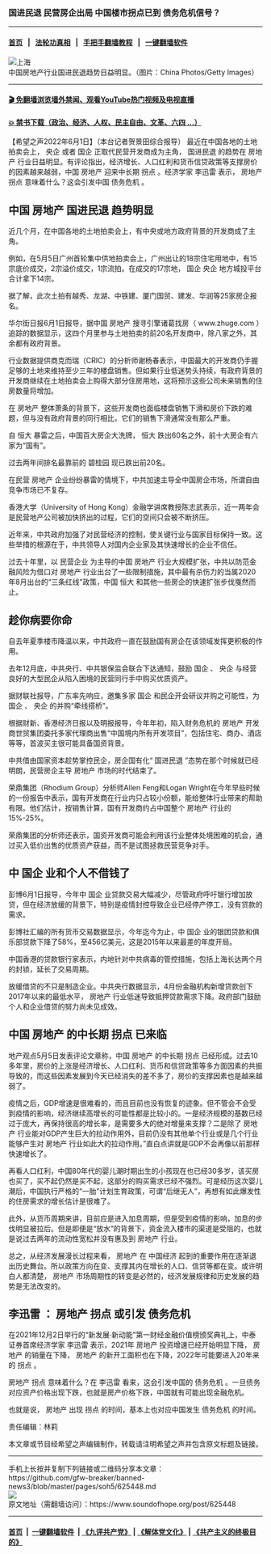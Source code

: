 ### 国进民退 民营房企出局 中国楼市拐点已到 债务危机信号？
------------------------

#### [首页](https://github.com/gfw-breaker/banned-news3/blob/master/README.md) &nbsp;&nbsp;|&nbsp;&nbsp; [法轮功真相](https://github.com/begood0513/basic/blob/master/README.md)  &nbsp;&nbsp;|&nbsp;&nbsp; [手把手翻墙教程](https://github.com/gfw-breaker/guides/wiki)  &nbsp;&nbsp;|&nbsp;&nbsp; [一键翻墙软件](https://github.com/gfw-breaker/nogfw/blob/master/README.md)  



<div><img alt="上海" src="https://img.soundofhope.org/2022-06/gettyimages-83750174-1654115461087.jpg"/>
<br/><figcaption class="caption">
 中国房地产行业国进民退趋势日益明显。（图片：China Photos/Getty Images）
</figcaption></div><hr/>

#### [ 🎬  免翻墙浏览墙外禁闻、观看YouTube热门视频及电视直播](https://github.com/gfw-breaker/HelloWorld)

#### [ 💥  禁书下载（政治、经济、人权、民主自由、文革、六四 ...）](https://github.com/gfw-breaker/books/blob/master/README.md)

<div><div class="Content__Wrapper sc-1bvya0-0 grZQxZ">
 <p class="meta-top">
  <span class="meta">
   【希望之声2022年6月1日】（本台记者贺景田综合报导）
  </span>
  最近在中国各地的土地拍卖会上，
  <ok href="/term/125945">
   央企
  </ok>
  或者
  <ok href="/term/1165">
   国企
  </ok>
  正取代民营开发商成为主角，
  <ok href="/term/3980">
   国进民退
  </ok>
  的趋势在
  <ok href="/term/1644">
   房地产
  </ok>
  行业日益明显。有评论指出，经济增长、人口红利和货币信贷政策等支撑房价的因素越来越弱，中国
  <ok href="/term/1644">
   房地产
  </ok>
  迎来中长期
  <ok href="/term/228697">
   拐点
  </ok>
  。经济学家
  <ok href="/term/26363">
   李迅雷
  </ok>
  表示，
  <ok href="/term/1644">
   房地产
  </ok>
  <ok href="/term/228697">
   拐点
  </ok>
  意味着什么？这会引发中国
  <ok href="/term/10962">
   债务危机
  </ok>
  。
 </p>
 <h2>
  <strong>
   中国
   <ok href="/term/1644">
    房地产
   </ok>
   <ok href="/term/3980">
    国进民退
   </ok>
   趋势明显
  </strong>
 </h2>
 <p>
  近几个月，在中国各地的土地拍卖会上，有中央或地方政府背景的开发商成了主角。
 </p>
 <p>
  例如，在5月5日广州首轮集中供地拍卖会上，广州出让的18宗住宅用地中，有15宗底价成交，2宗溢价成交，1宗流拍。在成交的17宗地，
  <ok href="/term/1165">
   国企
  </ok>
  <ok href="/term/125945">
   央企
  </ok>
  地方城投平台合计拿下14宗。
 </p>
 <p>
  据了解，此次土拍有越秀、龙湖、中铁建、厦门国贸、建发、华润等25家房企报名。
 </p>
 <p>
  华尔街日报6月1日报导，据中国
  <ok href="/term/1644">
   房地产
  </ok>
  搜寻引擎诸葛找房（
  <ok href="http://www.zhuge.com">
   www.zhuge.com
  </ok>
  ）追踪的数据显示，这四个月里参与土地拍卖的前20名开发商中，除八家之外，其余都有政府背景。
 </p>
 <p>
  行业数据提供商克而瑞（CRIC）的分析师谢杨春表示，中国最大的开发商仍手握足够的土地来维持至少三年的楼盘销售。但如果行业低迷势头持续，有政府背景的开发商继续在土地拍卖会上购得大部分住房用地，这将预示这些公司未来销售的住房数量将增加。
 </p>
 <p>
  在
  <ok href="/term/1644">
   房地产
  </ok>
  整体萧条的背景下，这些开发商也面临楼盘销售下滑和房价下跌的难题，但与没有政府背景的同行相比，它们的销售下滑通常没有那么严重。
 </p>
 <p>
  自
  <ok href="/term/1723">
   恒大
  </ok>
  暴雷之后，中国百大房企大洗牌，
  <ok href="/term/1723">
   恒大
  </ok>
  跌出60名之外，前十大房企有六家为“国有”。
 </p>
 <p>
  过去两年间排名最靠前的
  <ok href="/term/80905">
   碧桂园
  </ok>
  现已跌出前20名。
 </p>
 <p>
  在民营
  <ok href="/term/1644">
   房地产
  </ok>
  企业纷纷暴雷的情境下，中共加速主导全中国房企市场，所谓自由竞争市场已不复存。
 </p>
 <p>
  香港大学（University of Hong Kong）金融学讲席教授陈志武表示，近一两年会是民营地产公司被加快挤出的过程，它们的空间只会被不断挤压。
 </p>
 <p>
  近年来，中共政府加强了对民营经济的控制，使关键行业与国家目标保持一致。这些举措的根源在于，中共领导人对国内企业家及其快速增长的企业不信任。
 </p>
 <p>
  过去十年里，以
  <ok href="/term/69464">
   民营企业
  </ok>
  为主导的中国
  <ok href="/term/1644">
   房地产
  </ok>
  行业大规模扩张，中共以防范金融风险为借口对
  <ok href="/term/1644">
   房地产
  </ok>
  行业出台了一些限制措施，其中最有杀伤力的当属2020年8月出台的“三条红线”政策，中国
  <ok href="/term/1723">
   恒大
  </ok>
  和其他一些房企的快速扩张步伐戛然而止。
 </p>
 <h2>
  <strong>
   趁你病要你命
  </strong>
 </h2>
 <p>
  自去年夏季楼市降温以来，中共政府一直在鼓励国有房企在该领域发挥更积极的作用。
 </p>
 <p>
  去年12月底，中共央行、中共银保监会联合下达通知，鼓励
  <ok href="/term/1165">
   国企
  </ok>
  、
  <ok href="/term/125945">
   央企
  </ok>
  与经营良好的大型民企从陷入困境的民营同行手中购买优质资产。
 </p>
 <p>
  据财联社报导，广东率先响应，邀集多家
  <ok href="/term/1165">
   国企
  </ok>
  和民企开会研议并购之可能性，为
  <ok href="/term/1165">
   国企
  </ok>
  、
  <ok href="/term/125945">
   央企
  </ok>
  的并购“牵线搭桥”。
 </p>
 <p>
  根据财新、香港经济日报以及明报报导，今年年初，陷入财务危机的
  <ok href="/term/1644">
   房地产
  </ok>
  开发商世贸集团委托多家代理商出售“中国境内所有开发项目”，包括住宅、商办、酒店等等，首波买主很可能具备国资背景。
 </p>
 <p>
  中共借由国家资本趁势掌控民企，房企国有化“
  <ok href="/term/3980">
   国进民退
  </ok>
  ”态势在那个时候就已经明朗，民营房企主导
  <ok href="/term/1644">
   房地产
  </ok>
  市场的时代结束了。
 </p>
 <p>
  荣鼎集团（Rhodium Group）分析师Allen Feng和Logan Wright在今年早些时候的一份报告中表示，国有开发商在行业内只占较小份额，能给整体行业带来的帮助有限。他们估计，按销售计算，国有开发商约占中国整个
  <ok href="/term/1644">
   房地产
  </ok>
  行业的15%-25%。
 </p>
 <p>
  荣鼎集团的分析师还表示，国资开发商可能会利用该行业整体处境困难的机会，通过买入低价出售的优质资产获益，而不是试图拯救民营竞争对手。
 </p>
 <h2>
  <strong>
   中
   <ok href="/term/1165">
    国企
   </ok>
   业和个人不借钱了
  </strong>
 </h2>
 <p>
  彭博6月1日报导，今年中
  <ok href="/term/1165">
   国企
  </ok>
  业贷款交易大幅减少，尽管政府呼吁银行增加放贷，但在经济放缓的背景下，特别是疫情封控导致企业已经停产停工，没有贷款的需求。
 </p>
 <p>
  彭博社汇编的所有货币交易数据显示，今年迄今为止，中
  <ok href="/term/1165">
   国企
  </ok>
  业的银团贷款和俱乐部贷款下降了58%，至456亿美元，这是2015年以来最差的年度开局。
 </p>
 <p>
  中国香港的贷款银行家表示，内地针对中共病毒的管控措施，包括上海长达两个月的封锁，延长了交易周期。
 </p>
 <p>
  放缓借贷的不只是制造企业。中共央行数据显示，4月份金融机构新增贷款创下2017年以来的最低水平，
  <ok href="/term/1644">
   房地产
  </ok>
  行业低迷导致抵押贷款需求下降。政府部门鼓励个人和企业借贷的努力尚未见成效。
 </p>
 <h2>
  <strong>
   中国
   <ok href="/term/1644">
    房地产
   </ok>
   的中长期
   <ok href="/term/228697">
    拐点
   </ok>
   已来临
  </strong>
 </h2>
 <p>
  地产观点5月5日发表评论文章称，中国
  <ok href="/term/1644">
   房地产
  </ok>
  的中长期
  <ok href="/term/228697">
   拐点
  </ok>
  已经形成。过去10多年里，房价的上涨是经济增长、人口红利、货币和信贷政策等多方面因素的共振导致的，而这些因素发展到今天已经消失的差不多了，房价的支撑因素也是越来越弱了。
 </p>
 <p>
  疫情之后，GDP增速是很难看的，而且目前也没有恢复的迹象。但不管会不会受到疫情的影响，经济继续高增长的可能性都是比较小的。一是经济规模的基数已经过于庞大，再保持很高的增长率，是需要多大的绝对增量来支撑？二是除了
  <ok href="/term/1644">
   房地产
  </ok>
  行业能对GDP产生巨大的拉动作用外，目前仍没有其他单个行业或是几个行业能够产生对
  <ok href="/term/1644">
   房地产
  </ok>
  行业如此大的拉动作用。”直白点讲就是GDP不会再像以前那样快速增长了。
 </p>
 <p>
  再看人口红利，中国80年代的婴儿潮时期出生的小孩现在也已经30多岁，该买房也买了，买不起仍然是买不起，这部分的购买需求已经不强烈。可是经历这次婴儿潮后，中国执行严格的“一胎”计划生育政策，可谓“后继无人”，再想有如此爆发性的住房需求的增长估计是很难了。
 </p>
 <p>
  此外，从货币周期来讲，目前应是进入加息周期，但是受到疫情的影响，加息的步伐明显被拉后。但是即便是“放水”的背景下，资金流入楼市的渠道是受阻的，也就是说过去两年的流动性宽松并没有惠及到
  <ok href="/term/1644">
   房地产
  </ok>
  行业。
 </p>
 <p>
  总之，从经济发展漫长过程来看，
  <ok href="/term/1644">
   房地产
  </ok>
  在
  <ok href="/term/2423">
   中国经济
  </ok>
  起到的重要作用在逐渐退出历史舞台。所以政策方向在变、支撑其内在增长的人口、信贷等都在变。或许明白人都清楚，
  <ok href="/term/1644">
   房地产
  </ok>
  市场周期性的转变是必然的，经济发展规律和历史发展的趋势是无法改变的。
 </p>
 <h2>
  <strong>
   <ok href="/term/26363">
    李迅雷
   </ok>
   ：
   <ok href="/term/1644">
    房地产
   </ok>
   <ok href="/term/228697">
    拐点
   </ok>
   或引发
   <ok href="/term/10962">
    债务危机
   </ok>
  </strong>
 </h2>
 <p>
  在2021年12月2日举行的“新发展·新动能”第一财经金融价值榜颁奖典礼上，中泰证券首席经济学家
  <ok href="/term/26363">
   李迅雷
  </ok>
  表示，2021年
  <ok href="/term/1644">
   房地产
  </ok>
  投资增速已经开始明显下降，
  <ok href="/term/1644">
   房地产
  </ok>
  的销量在下降，
  <ok href="/term/1644">
   房地产
  </ok>
  的新开工面积也在下降，2022年可能要进入20年来的
  <ok href="/term/228697">
   拐点
  </ok>
  。
 </p>
 <p>
  <ok href="/term/1644">
   房地产
  </ok>
  <ok href="/term/228697">
   拐点
  </ok>
  意味着什么？在
  <ok href="/term/26363">
   李迅雷
  </ok>
  看来，这会引发中国的
  <ok href="/term/10962">
   债务危机
  </ok>
  。一旦债务对应资产价格出现下跌，也就是房产价格下跌，中国就有可能出现金融危机。
 </p>
 <p>
  也就是说，
  <ok href="/term/1644">
   房地产
  </ok>
  出现
  <ok href="/term/228697">
   拐点
  </ok>
  的时间，基本上也对应中国发生
  <ok href="/term/10962">
   债务危机
  </ok>
  的时间。
 </p>
 <p class="meta-btm">
  责任编辑：林莉
 </p>
 <p class="meta-btm">
  本文章或节目经希望之声编辑制作，转载请注明希望之声并包含原文标题及链接。
 </p>
</div>
</div>
<hr/>
手机上长按并复制下列链接或二维码分享本文章：<br/>
https://github.com/gfw-breaker/banned-news3/blob/master/pages/soh5/625448.md <br/>
<a href='https://github.com/gfw-breaker/banned-news3/blob/master/pages/soh5/625448.md'><img src='https://github.com/gfw-breaker/banned-news3/blob/master/pages/soh5/625448.md.png'/></a> <br/>
原文地址（需翻墙访问）：https://www.soundofhope.org/post/625448


------------------------
#### [首页](https://github.com/gfw-breaker/banned-news3/blob/master/README.md) &nbsp;|&nbsp; [一键翻墙软件](https://github.com/gfw-breaker/nogfw/blob/master/README.md) &nbsp;| [《九评共产党》](https://github.com/gfw-breaker/9ping.md/blob/master/README.md#九评之一评共产党是什么) | [《解体党文化》](https://github.com/gfw-breaker/jtdwh.md/blob/master/README.md) | [《共产主义的终极目的》](https://github.com/gfw-breaker/gczydzjmd.md/blob/master/README.md)


<img src='http://gfw-breaker.win/banned-news3/pages/soh5/625448.md' width='0px' height='0px'/>